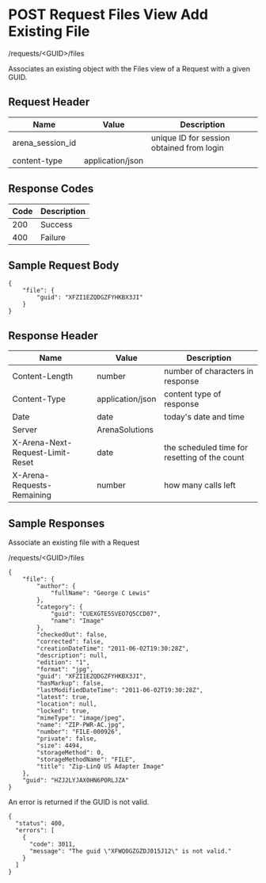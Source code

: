 # POST Request Files View Add Existing File


/requests/&lt;GUID&gt;/files

Associates an existing  object with the Files view of a  Request with a given GUID.

## Request Header

| Name<br> | Value<br> | Description<br> |
|  --- |  --- |  --- | 
| arena_session_id<br> |   | unique ID for session obtained from login<br> |
| content\-type<br> | application/json<br> |   |

## Response Codes

| Code<br> | Description<br> |
|  --- |  --- | 
| 200<br> | Success<br> |
| 400<br> | Failure<br> |

## Sample Request Body


```
{
    "file": {
        "guid": "XFZI1EZQDGZFYHKBX3JI"
    }
}
```
## Response Header

| Name<br> | Value<br> | Description<br> |
|  --- |  --- |  --- | 
| Content\-Length<br> | number<br> | number of characters in response<br> |
| Content\-Type<br> | application/json<br> | content type of response<br> |
| Date<br> | date<br> | today's date and time<br> |
| Server<br> | ArenaSolutions<br> |   |
| X\-Arena\-Next\-Request\-Limit\-Reset<br> | date<br> | the scheduled time for resetting of the count<br> |
| X\-Arena\-Requests\-Remaining<br> | number<br> | how many calls left<br> |

## Sample Responses
Associate an existing file with a Request



/requests/&lt;GUID&gt;/files

```
{
    "file": {
        "author": {
            "fullName": "George C Lewis"
        },
        "category": {
            "guid": "CUEXGTE5SVEO7Q5CCD07",
            "name": "Image"
        },
        "checkedOut": false,
        "corrected": false,
        "creationDateTime": "2011-06-02T19:30:28Z",
        "description": null,
        "edition": "1",
        "format": "jpg",
        "guid": "XFZI1EZQDGZFYHKBX3JI",
        "hasMarkup": false,
        "lastModifiedDateTime": "2011-06-02T19:30:28Z",
        "latest": true,
        "location": null,
        "locked": true,
        "mimeType": "image/jpeg",
        "name": "ZIP-PWR-AC.jpg",
        "number": "FILE-000926",
        "private": false,
        "size": 4494,
        "storageMethod": 0,
        "storageMethodName": "FILE",
        "title": "Zip-LinQ US Adapter Image"
    },
    "guid": "HZJ2LYJAX0HN6PORLJZA"
}
```
An error is returned if the GUID is not valid.

```
{
  "status": 400,
  "errors": [
    {
      "code": 3011,
      "message": "The guid \"XFWQ0GZGZDJ015J12\" is not valid."
    }
  ]
}
```
